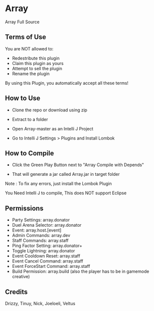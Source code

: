 # Array

Array Full Source

## Terms of Use

You are NOT allowed to:

- Redestribute this plugin
- Claim this plugin as yours
- Attempt to sell the plugin
- Rename the plugin

 By using this Plugin, you automatically accept all these terms!

## How to Use

- Clone the repo or download using zip

- Extract to a folder

- Open Array-master as an Intelli J Project

- Go to Intelli J Settings > Plugins and Install Lombok

## How to Compile

- Click the Green Play Button next to "Array Compile with Depends"

- That will generate a jar called Array.jar in target folder

Note : To fix any errors, just install the Lombok Plugin

You Need Intelli J to compile, This does NOT support Eclipse

## Permissions

- Party Settings: array.donator
- Duel Arena Selector: array.donator
- Event: array.host.[event]
- Admin Commands: array.dev
- Staff Commands: array.staff
- Ping Factor Setting: array.donator+
- Toggle Lightning: array.donator
- Event Cooldown Reset: array.staff
- Event Cancel Command: array.staff
- Event ForceStart Command: array.staff
- Build Permission: array.build (also the player has to be in gamemode creative)

## Credits

Drizzy, Tinuy, Nick, Joeloeli, Veltus
